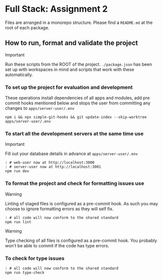 # Full Stack: Assignment 2

Files are arranged in a monorepo structure. Please find a `README.md` at the root of each package.

## How to run, format and validate the project

> [!IMPORTANT]  
> Run these scripts from the ROOT of the project. `./package.json` has been set up with workspaces in mind
> and scripts that work with these automatically.

### To set up the project for evaluation and development

These operations install dependencies of all apps and modules, add pre commit hooks mentioned below and
stops the user from committing any changes to `apps/server-user/.env`

```shell
npm i && npx simple-git-hooks && git update-index --skip-worktree apps/server-user/.env
```

### To start all the development servers at the same time use

> [!IMPORTANT]  
> Fill out your database details in advance at `apps/server-user/.env`

```shell
: # web-user now at http://localhost:3000
: # server-user now at http://localhost:3001
npm run dev
```

### To format the project and check for formatting issues use

> [!WARNING]  
> Linting of staged files is configured as a pre-commit hook.
> As such you may choose to ignore formatting errors as they will self fix.

```shell
: # all code will now conform to the shared standard
npm run lint
```

> [!WARNING]  
> Type checking of all files is configured as a pre-commit hook.
> You probably won't be able to commit if the code has type errors.

### To check for type issues

```shell
: # all code will now conform to the shared standard
npm run type-check
```
